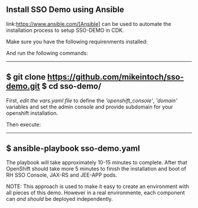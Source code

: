## Install SSO Demo using Ansible

link:https://www.ansible.com/[Ansible] can be used to automate the installation process to setup SSO-DEMO in CDK.

Make sure you have the following requirenments installed:

And run the following commands:

----
$ git clone https://github.com/mikeintoch/sso-demo.git
$ cd sso-demo/
----

First, *edit the vars.yaml file* to define the *'openshift_console'*, *'domain'* variables and set the admin console and provide subdomain for your openshift installation.

Then execute:

----
$ ansible-playbook sso-demo.yaml
----

The playbook will take approximately 10-15 minutes to complete. After that OpenShift should take more 5 minutes to finish the installation and boot of RH SSO Console, JAX-RS and JEE-APP pods.

NOTE: This approach is used to make it easy to create an environment with all pieces of this demo. However in a real environmente, each component can *and should* be deployed independently.
